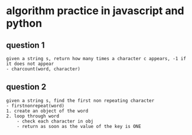 # algorithm practice in javascript and python

## question 1
```
given a string s, return how many times a character c appears, -1 if it does not appear
- charcount(word, character)
```
## question 2
```
given a string s, find the first non repeating character
- firstnonrepeat(word)
1. create an object of the word
2. loop through word
    - check each character in obj
    - return as soon as the value of the key is ONE
```